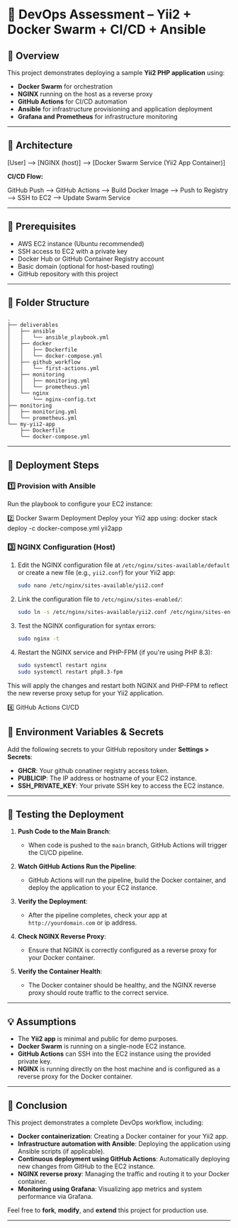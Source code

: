 # 🚀 DevOps Assessment – Yii2 + Docker Swarm + CI/CD + Ansible

## 📘 Overview

This project demonstrates deploying a sample **Yii2 PHP application** using:

- **Docker Swarm** for orchestration  
- **NGINX** running on the host as a reverse proxy  
- **GitHub Actions** for CI/CD automation  
- **Ansible** for infrastructure provisioning and application deployment
- **Grafana and Prometheus** for infrastructure monitoring 

---

## 🧭 Architecture

[User] --> [NGINX (host)] --> [Docker Swarm Service (Yii2 App Container)]


**CI/CD Flow:**

GitHub Push --> GitHub Actions --> Build Docker Image --> Push to Registry --> SSH to EC2 --> Update Swarm Service


---

## 🔧 Prerequisites

- AWS EC2 instance (Ubuntu recommended)
- SSH access to EC2 with a private key
- Docker Hub or GitHub Container Registry account
- Basic domain (optional for host-based routing)
- GitHub repository with this project

---

## 📁 Folder Structure

```
.
├── deliverables
│   ├── ansible
│   │   └── ansible_playbook.yml
│   ├── docker
│   │   ├── Dockerfile
│   │   └── docker-compose.yml
│   ├── github_workflow
│   │   └── first-actions.yml
│   ├── monitoring
│   │   ├── monitoring.yml
│   │   └── prometheus.yml
│   └── nginx
│       └── nginx-config.txt
├── monitoring
│   ├── monitoring.yml
│   └── prometheus.yml
└── my-yii2-app
    ├── Dockerfile
    └── docker-compose.yml
```


---

## 🚀 Deployment Steps

### 1️⃣ Provision with Ansible

Run the playbook to configure your EC2 instance:

2️⃣ Docker Swarm Deployment
Deploy your Yii2 app using:
docker stack deploy -c docker-compose.yml yii2app

### 3️⃣ NGINX Configuration (Host)

1. Edit the NGINX configuration file at `/etc/nginx/sites-available/default` or create a new file (e.g., `yii2.conf`) for your Yii2 app:

    ```bash
    sudo nano /etc/nginx/sites-available/yii2.conf
    ```

2. Link the configuration file to `/etc/nginx/sites-enabled/`:

    ```bash
    sudo ln -s /etc/nginx/sites-available/yii2.conf /etc/nginx/sites-enabled/
    ```

3. Test the NGINX configuration for syntax errors:

    ```bash
    sudo nginx -t
    ```

4. Restart the NGINX service and PHP-FPM (if you're using PHP 8.3):

    ```bash
    sudo systemctl restart nginx
    sudo systemctl restart php8.3-fpm
    ```

This will apply the changes and restart both NGINX and PHP-FPM to reflect the new reverse proxy setup for your Yii2 application.


4️⃣ GitHub Actions CI/CD


## 🔐 Environment Variables & Secrets

Add the following secrets to your GitHub repository under **Settings > Secrets**:

- **GHCR**: Your github conatiner registry access token.
- **PUBLICIP**: The IP address or hostname of your EC2 instance.
- **SSH_PRIVATE_KEY**: Your private SSH key to access the EC2 instance.

---

## 🧪 Testing the Deployment

1. **Push Code to the Main Branch**:
   - When code is pushed to the `main` branch, GitHub Actions will trigger the CI/CD pipeline.

2. **Watch GitHub Actions Run the Pipeline**:
   - GitHub Actions will run the pipeline, build the Docker container, and deploy the application to your EC2 instance.

3. **Verify the Deployment**:
   - After the pipeline completes, check your app at `http://yourdomain.com` or ip address.

4. **Check NGINX Reverse Proxy**:
   - Ensure that NGINX is correctly configured as a reverse proxy for your Docker container.

5. **Verify the Container Health**:
   - The Docker container should be healthy, and the NGINX reverse proxy should route traffic to the correct service.

---

## 💡 Assumptions

- The **Yii2 app** is minimal and public for demo purposes.
- **Docker Swarm** is running on a single-node EC2 instance.
- **GitHub Actions** can SSH into the EC2 instance using the provided private key.
- **NGINX** is running directly on the host machine and is configured as a reverse proxy for the Docker container.

---

## 🏁 Conclusion

This project demonstrates a complete DevOps workflow, including:

- **Docker containerization**: Creating a Docker container for your Yii2 app.
- **Infrastructure automation with Ansible**: Deploying the application using Ansible scripts (if applicable).
- **Continuous deployment using GitHub Actions**: Automatically deploying new changes from GitHub to the EC2 instance.
- **NGINX reverse proxy**: Managing the traffic and routing it to your Docker container.
- **Monitoring using Grafana**: Visualizing app metrics and system performance via Grafana.


Feel free to **fork**, **modify**, and **extend** this project for production use.

---
